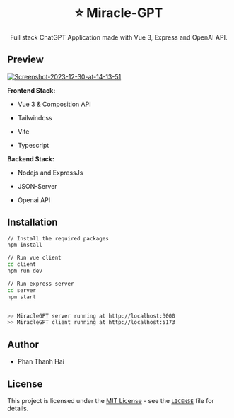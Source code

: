 <div align="center">
<h1> ⭐️ Miracle-GPT</h1>
</div>

<div align="center">Full stack ChatGPT Application made with Vue 3, Express and OpenAI API.</div>


## Preview

<a href="https://ibb.co/qnYMjnj"><img src="https://i.ibb.co/SxwXyxy/Screenshot-2023-12-30-at-14-13-51.png" alt="Screenshot-2023-12-30-at-14-13-51" border="0"></a>


**Frontend Stack:**

- Vue 3 & Composition API

- Tailwindcss

- Vite

- Typescript

**Backend Stack:**

- Nodejs and ExpressJs

- JSON-Server

- Openai API

## Installation

```bash
// Install the required packages
npm install

// Run vue client
cd client
npm run dev

// Run express server
cd server
npm start


>> MiracleGPT server running at http://localhost:3000
>> MiracleGPT client running at http://localhost:5173

```

## Author

- Phan Thanh Hai

## License

This project is licensed under the [MIT License](https://opensource.org/licenses/MIT) - see the [`LICENSE`](LICENSE) file for details.
